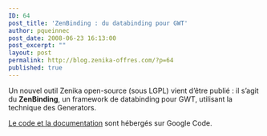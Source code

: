 ```yaml
---
ID: 64
post_title: 'ZenBinding : du databinding pour GWT'
author: pqueinnec
post_date: 2008-06-23 16:13:00
post_excerpt: ""
layout: post
permalink: http://blog.zenika-offres.com/?p=64
published: true
---
```

<p>Un nouvel outil Zenika open-source (sous LGPL) vient d’être publié&nbsp;: il s’agit du <strong>ZenBinding</strong>, un framework de databinding pour GWT, utilisant la technique des Generators.</p> <p><a href="http://code.google.com/p/zenbinding/">Le code et la documentation</a> sont hébergés sur Google Code.</p>